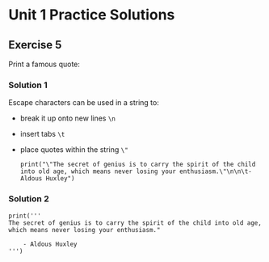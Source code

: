 # Unit 1 Practice Solutions
    
## Exercise 5

Print a famous quote:

### **Solution 1**
Escape characters can be used in a string to:

- break it up onto new lines `\n`
- insert tabs `\t` 
- place quotes within the string `\"` 
     
      print("\"The secret of genius is to carry the spirit of the child into old age, which means never losing your enthusiasm.\"\n\n\t- Aldous Huxley")

### **Solution 2**

    print('''
    The secret of genius is to carry the spirit of the child into old age, which means never losing your enthusiasm."
    
        - Aldous Huxley
    ''')